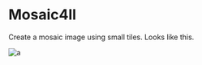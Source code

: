 # Mosaic4ll

Create a mosaic image using small tiles. Looks like this.

![a](http://i1.piimg.com/4851/8bd7eb202d6ca569.jpg)
